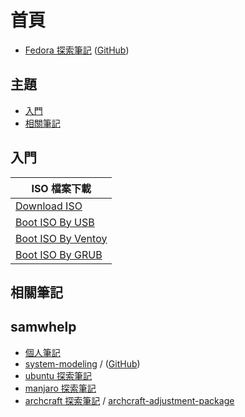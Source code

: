 
# 首頁

* [Fedora 探索筆記](https://samwhelp.github.io/note-about-fedora/) ([GitHub](https://github.com/samwhelp/note-about-fedora))


## 主題

* [入門](#入門)
* [相關筆記](#相關筆記)


## 入門

| ISO 檔案下載 |
| --- |
| [Download ISO](https://samwhelp.github.io/note-about-fedora/read/start/download/download_iso.html) |
| [Boot ISO By USB](https://samwhelp.github.io/note-about-fedora/read/start/download/boot_iso_by_usb.html) |
| [Boot ISO By Ventoy](https://samwhelp.github.io/note-about-fedora/read/start/download/boot_iso_by_ventoy.html) |
| [Boot ISO By GRUB](https://samwhelp.github.io/note-about-fedora/read/start/download/boot_iso_by_grub.html) |


## 相關筆記

## samwhelp

* [個人筆記](https://samwhelp.github.io/book/)
* [system-modeling](https://samwhelp.github.io/system-modeling/) / ([GitHub](https://github.com/samwhelp/system-modeling))
* [ubuntu 探索筆記](https://samwhelp.github.io/note-about-ubuntu/)
* [manjaro 探索筆記](https://samwhelp.github.io/note-about-manjaro/)
* [archcraft 探索筆記](https://samwhelp.github.io/note-about-archcraft/) / [archcraft-adjustment-package](https://github.com/samwhelp/archcraft-adjustment-package)

